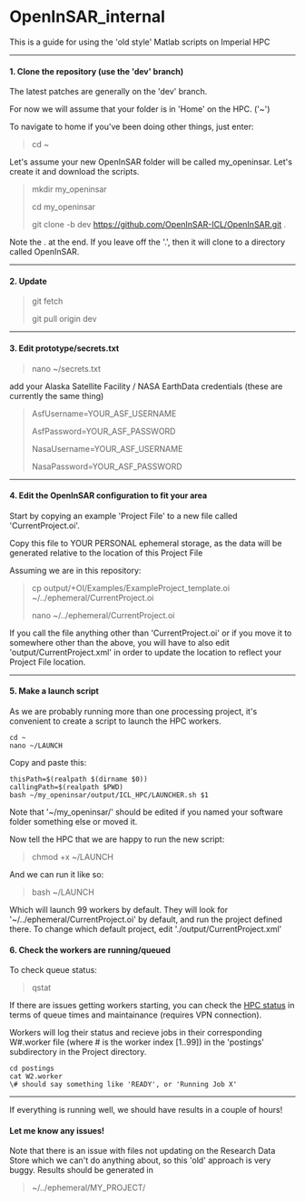 # OpenInSAR_internal

This is a guide for using the 'old style' Matlab scripts on Imperial HPC

---
#### 1. Clone the repository (use the 'dev' branch)

  The latest patches are generally on the 'dev' branch.

  For now we will assume that your folder is in 'Home' on the HPC. ('~')

  To navigate to home if you've been doing other things, just enter:

  > cd ~

  Let's assume your new OpenInSAR folder will be called my_openinsar. Let's create it and download the scripts.

  > mkdir my_openinsar
  > 
  > cd my_openinsar
  > 
  > git clone -b dev https://github.com/OpenInSAR-ICL/OpenInSAR.git .

  
  Note the . at the end. If you leave off the '.', then it will clone to a directory called OpenInSAR.
  
---
#### 2. Update
  
  > git fetch
  >
  > git pull origin dev

---
#### 3. Edit prototype/secrets.txt
  > nano ~/secrets.txt
  
  add your Alaska Satellite Facility / NASA EarthData credentials (these are currently the same thing)
  
  > AsfUsername=YOUR_ASF_USERNAME
  > 
  > AsfPassword=YOUR_ASF_PASSWORD
  >
  > NasaUsername=YOUR_ASF_USERNAME
  >
  > NasaPassword=YOUR_ASF_PASSWORD

---

#### 4. Edit the OpenInSAR configuration to fit your area
  Start by copying an example 'Project File' to a new file called 'CurrentProject.oi'.

  Copy this file to YOUR PERSONAL ephemeral storage, as the data will be generated relative to the location of this Project File
  
  Assuming we are in this repository:
  
  > cp output/+OI/Examples/ExampleProject_template.oi ~/../ephemeral/CurrentProject.oi
  >
  > nano ~/../ephemeral/CurrentProject.oi
  
  If you call the file anything other than 'CurrentProject.oi' or if you move it to somewhere other than the above, you will have to also edit 'output/CurrentProject.xml' in order to update the location to reflect your Project File location.

---

#### 5. Make a launch script

As we are probably running more than one processing project, it's convenient to create a script to launch the HPC workers.

```
cd ~
nano ~/LAUNCH
```

Copy and paste this:
```
thisPath=$(realpath $(dirname $0))
callingPath=$(realpath $PWD)
bash ~/my_openinsar/output/ICL_HPC/LAUNCHER.sh $1
```

Note that '~/my_openinsar/' should be edited if you named your software folder something else or moved it.

Now tell the HPC that we are happy to run the new script:

> chmod +x ~/LAUNCH

And we can run it like so:

> bash ~/LAUNCH

Which will launch 99 workers by default. They will look for '~/../ephemeral/CurrentProject.oi' by default, and run the project defined there. To change which default project, edit './output/CurrentProject.xml'

#### 6. Check the workers are running/queued
  To check queue status:
  
  > qstat
  
  If there are issues getting workers starting, you can check the [HPC status](https://status.rcs.imperial.ac.uk/) in terms of queue times and maintainance (requires VPN connection).
  
  Workers will log their status and recieve jobs in their corresponding W#.worker file (where # is the worker index [1..99]) in the 'postings' subdirectory in the Project directory.
  ```
  cd postings
  cat W2.worker
  \# should say something like 'READY', or 'Running Job X'
  ```
---

If everything is running well, we should have results in a couple of hours!

#### Let me know any issues!
  Note that there is an issue with files not updating on the Research Data Store which we can't do anything about, so this 'old' approach is very buggy.
  Results should be generated in 
  > ~/../ephemeral/MY_PROJECT/
 


